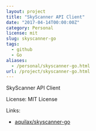 ```yaml
---
layout: project
title: "SkyScanner API Client"
date: "2017-04-14T00:00:00Z"
category: Personal
license: mit
slug: skyscanner-go
tags:
  - github
  - Go
aliases:
  - /personal/skyscanner-go.html
url: /project/skyscanner-go.html
---
```


SkyScanner API Client

License: MIT License

Links:

* [aquilax/skyscanner-go](https://github.com/aquilax/skyscanner-go)
